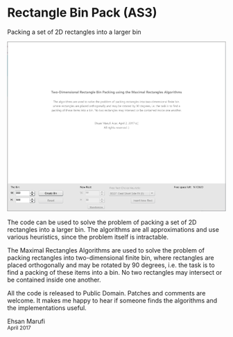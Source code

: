 # Rectangle Bin Pack (AS3)
Packing a set of 2D rectangles into a larger bin

![Rectangle Bin Pack (AS3)](screenshot.png)

The code can be used to solve the problem of packing a set of 2D rectangles into a larger bin. The 
algorithms are all approximations and use various heuristics, since the problem itself is intractable.

The Maximal Rectangles Algorithms are used to solve the problem of packing rectangles into two-dimensional finite bin, where rectangles are placed orthogonally and may be rotated by 90 degrees, i.e. the task is to find a packing of these items into a bin. No two rectangles may intersect or be contained inside one another. 

All the code is released to Public Domain. Patches and comments are welcome.
It makes me happy to hear if someone finds the algorithms and the implementations useful.


Ehsan Marufi<br />
<sup>April 2017</sup>